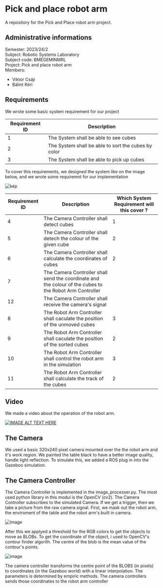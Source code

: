 # Pick and place robot arm

A repository for the Pick and Place robot arm project.

##  Administrative informations

Semester: 2023/24/2\
Subject: Robotic Systems Laboratory \
Subject code: BMEGEMINMRL\
Project: Pick and place robot arm\
Members: 
- Viktor Csáji
- Bálint Kéri

## Requirements

We wrote some basic system requirement for our project

| Requirement ID          | Description |
| ----------- | ----------- |
| 1           | The System shall be able to see cubes |
| 2           | The System shall be able to sort the cubes by color        |
| 3           | The System shall be able to pick up cubes        |


To cover this requirements, we designed the system like on the image below, and we wrote some requiremnt for our implementation

![kép](https://github.com/balintkeri/ros2024/assets/52506432/3d7f6460-bd0f-40b3-bc73-f12e7ce1f0d5)


| Requirement ID          | Description | Which System Requirement will this cover ? |
| ----------- | ----------- | -------------|
| 4          | The Camera Controller shall detect cubes | 1 |
| 5           | The Camera Controller shall detech the colour of the given cube |  2  |
| 6           | The Camera Controller shall calculate the coordinates of cubes|   2    |
| 7           | The Camera Controller shall send the coordinate and the colour of the cubes to the Robot Arm Controller |      |
| 12           | The Camera Controller shall receive the camera's signal |      |
| 8           | The Robot Arm Controller shall caculate the position of the unmoved cubes  |   3    |
| 9           | The Robot Arm Controller shall caculate the position of the sorted cubes  |   2    |
| 10           | The Robot Arm Controller shall control the robot arm in the simulation  |   3    |
| 11           | The Robot Arm Controller shall calculate the track of the cubes  |   2    |

## Video

We made a video about the operation of the robot arm.

[![IMAGE ALT TEXT HERE](https://img.youtube.com/vi/l6i5513F12M/0.jpg)](https://www.youtube.com/watch?v=l6i5513F12M)

## The Camera

We used a basic 320x240 pixel camera mounted over the the robot arm and it's work region. We painted the table black to have a better image quality, handle light reflection. To simulate this, we added a ROS plug in into the Gazeboo simulation.

## The Camera Controller 

The Camera Controller is implemented in the image_processer.py. The most used python library in this modul is the OpenCV (cv2). The Camera Controller subscribes to the simulated Camera. If we get a trigger, then we take a picture from the raw camera signal. First, we mask out the robot arm, the enviroment of the table and the robot arm's built in camera.

![image](https://github.com/balintkeri/ros2024/assets/52506432/77b65317-4dd6-4fe1-ad51-015d7f518845)

After this we applyed a threshold for the RGB colors to get the objects to move as BLOBs. To get the coordinate of the object, i used to OpenCV's contour finder algorith. The centre of the blob is the mean value of the contour's points.

![image](https://github.com/balintkeri/ros2024/assets/52506432/30fdae48-0f10-4132-963c-f7c2fa28dd24)

The camera controller transforms the centre point of the BLOBS (in pixels) to coordinates (in the Gazeboo world) with a linear interpolation. The parameters is determined by empiric methods. The camera controllers sends those coordinates to the robot arm controller
